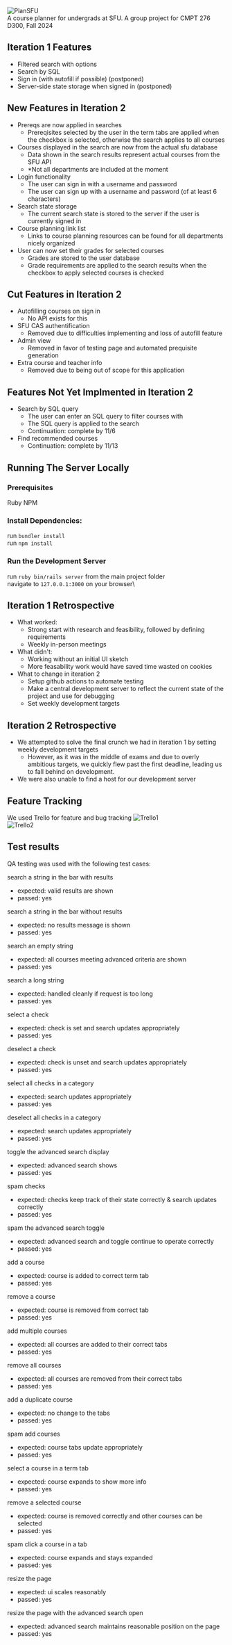 ![PlanSFU](assets/PlanSFU.svg "PlanSFU")\
A course planner for undergrads at SFU. A group project for CMPT 276 D300, Fall 2024

## Iteration 1 Features ##
- Filtered search with options
- Search by SQL
- Sign in (with autofill if possible) (postponed)
- Server-side state storage when signed in (postponed)

## New Features in Iteration 2 ##
- Prereqs are now applied in searches
    - Prereqisites selected by the user in the term tabs are applied when the checkbox is selected, otherwise the search applies to all courses
- Courses displayed in the search are now from the actual sfu database
    - Data shown in the search results represent actual courses from the SFU API
    - *Not all departments are included at the moment
- Login functionality
    - The user can sign in with a username and password
    - The user can sign up with a username and password (of at least 6 characters)
- Search state storage
    - The current search state is stored to the server if the user is currently signed in
- Course planning link list
    - Links to course planning resources can be found for all departments nicely organized
- User can now set their grades for selected courses
    - Grades are stored to the user database
    - Grade requirements are applied to the search results when the checkbox to apply selected courses is checked

## Cut Features in Iteration 2 ##
- Autofilling courses on sign in
    - No API exists for this
- SFU CAS authentification
    - Removed due to difficulties implementing and loss of autofill feature
- Admin view
    - Removed in favor of testing page and automated prequisite generation
- Extra course and teacher info
    - Removed due to being out of scope for this application

## Features Not Yet Implmented in Iteration 2 ##
- Search by SQL query
    - The user can enter an SQL query to filter courses with
    - The SQL query is applied to the search
    - Continuation: complete by 11/6
- Find recommended courses
    - Continuation: complete by 11/13

## Running The Server Locally ##
### Prerequisites ###
Ruby
NPM

### Install Dependencies: ###
run `bundler install`\
run `npm install`

### Run the Development Server ###
run `ruby bin/rails server` from the main project folder\
navigate to `127.0.0.1:3000` on your browser\

## Iteration 1 Retrospective ##
- What worked:
    - Strong start with research and feasibility, followed by defining requirements
    - Weekly in-person meetings
- What didn't:
    - Working without an initial UI sketch
    - More feasability work would have saved time wasted on cookies
- What to change in iteration 2
    - Setup github actions to automate testing
    - Make a central development server to reflect the current state of the project and use for debugging
    - Set weekly development targets

## Iteration 2 Retrospective ##
- We attempted to solve the final crunch we had in iteration 1 by setting weekly development targets
    - However, as it was in the middle of exams and due to overly ambitious targets, we quickly flew past the first deadline, leading us to fall behind on development.
- We were also unable to find a host for our development server


## Feature Tracking ##
We used Trello for feature and bug tracking
![Trello1](assets/Trello1.png "Trello1")\
![Trello2](assets/Trello2.png "Trello2")

## Test results ##
QA testing was used with the following test cases:

search a string in the bar with results
- expected: valid results are shown
- passed: yes

search a string in the bar without results
- expected: no results message is shown
- passed: yes

search an empty string
- expected: all courses meeting advanced criteria are shown
- passed: yes

search a long string
- expected: handled cleanly if request is too long
- passed: yes

select a check
- expected: check is set and search updates appropriately
- passed: yes

deselect a check
- expected: check is unset and search updates appropriately
- passed: yes

select all checks in a category
- expected: search updates appropriately
- passed: yes

deselect all checks in a category
- expected: search updates appropriately
- passed: yes

toggle the advanced search display
- expected: advanced search shows
- passed: yes

spam checks
- expected: checks keep track of their state correctly & search updates correctly
- passed: yes

spam the advanced search toggle
- expected: advanced search and toggle continue to operate correctly
- passed: yes

add a course
- expected: course is added to correct term tab
- passed: yes

remove a course
- expected: course is removed from correct tab
- passed: yes

add multiple courses
- expected: all courses are added to their correct tabs
- passed: yes

remove all courses
- expected: all courses are removed from their correct tabs
- passed: yes

add a duplicate course
- expected: no change to the tabs
- passed: yes

spam add courses
- expected: course tabs update appropriately
- passed: yes

select a course in a term tab
- expected: course expands to show more info
- passed: yes

remove a selected course
- expected: course is removed correctly and other courses can be selected
- passed: yes

spam click a course in a tab
- expected: course expands and stays expanded
- passed: yes

resize the page
- expected: ui scales reasonably
- passed: yes

resize the page with the advanced search open
- expected: advanced search maintains reasonable position on the page
- passed: yes